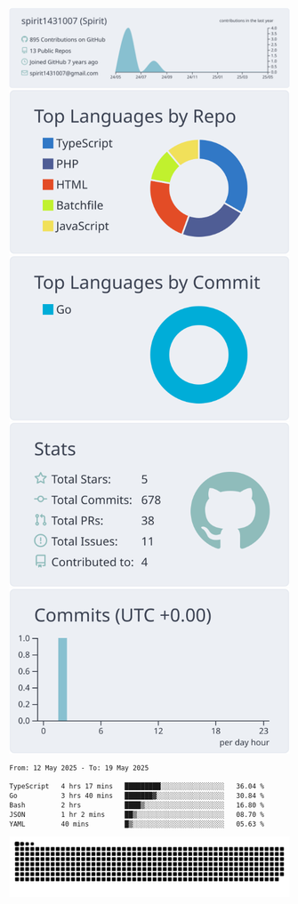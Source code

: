 [![](https://raw.githubusercontent.com/spirit1431007/spirit1431007/master/profile-summary-card-output/nord_bright/0-profile-details.svg)](https://git.io/spiritx)
[![](https://raw.githubusercontent.com/spirit1431007/spirit1431007/master/profile-summary-card-output/nord_bright/1-repos-per-language.svg)](https://git.io/spiritx) [![](https://raw.githubusercontent.com/spirit1431007/spirit1431007/master/profile-summary-card-output/nord_bright/2-most-commit-language.svg)](https://git.io/spiritx)
[![](https://raw.githubusercontent.com/spirit1431007/spirit1431007/master/profile-summary-card-output/nord_bright/3-stats.svg)](https://git.io/spiritx) [![](https://raw.githubusercontent.com/spirit1431007/spirit1431007/master/profile-summary-card-output/nord_bright/4-productive-time.svg)](https://git.io/spiritx)

<!--START_SECTION:waka-->

```txt
From: 12 May 2025 - To: 19 May 2025

TypeScript   4 hrs 17 mins   █████████░░░░░░░░░░░░░░░░   36.04 %
Go           3 hrs 40 mins   ███████▓░░░░░░░░░░░░░░░░░   30.84 %
Bash         2 hrs           ████▒░░░░░░░░░░░░░░░░░░░░   16.80 %
JSON         1 hr 2 mins     ██▒░░░░░░░░░░░░░░░░░░░░░░   08.70 %
YAML         40 mins         █▒░░░░░░░░░░░░░░░░░░░░░░░   05.63 %
```

<!--END_SECTION:waka-->

![contribution](https://github.com/spirit1431007/spirit1431007/blob/output/github-contribution-grid-snake.svg)
